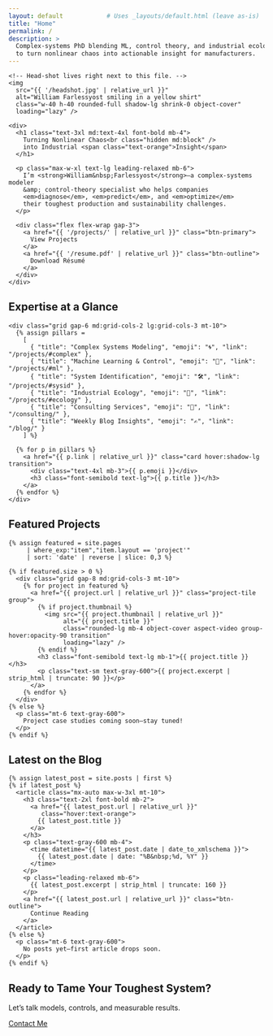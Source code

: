 ```yaml
---
layout: default            # Uses _layouts/default.html (leave as-is)
title: "Home"
permalink: /
description: >
  Complex-systems PhD blending ML, control theory, and industrial ecology
  to turn nonlinear chaos into actionable insight for manufacturers.
---
```


<!-- HERO -->
<section class="hero-wrapper py-16 md:py-24 bg-blue-light/10">
  <div class="container mx-auto flex flex-col md:flex-row items-center gap-8 px-6">

    <!-- Head-shot lives right next to this file. -->
    <img
      src="{{ '/headshot.jpg' | relative_url }}"
      alt="William Farlessyost smiling in a yellow shirt"
      class="w-40 h-40 rounded-full shadow-lg shrink-0 object-cover"
      loading="lazy" />

    <div>
      <h1 class="text-3xl md:text-4xl font-bold mb-4">
        Turning Nonlinear Chaos<br class="hidden md:block" />
        into Industrial <span class="text-orange">Insight</span>
      </h1>

      <p class="max-w-xl text-lg leading-relaxed mb-6">
        I’m <strong>William&nbsp;Farlessyost</strong>—a complex-systems modeler
        &amp; control-theory specialist who helps companies
        <em>diagnose</em>, <em>predict</em>, and <em>optimize</em>
        their toughest production and sustainability challenges.
      </p>

      <div class="flex flex-wrap gap-3">
        <a href="{{ '/projects/' | relative_url }}" class="btn-primary">
          View Projects
        </a>
        <a href="{{ '/resume.pdf' | relative_url }}" class="btn-outline">
          Download Résumé
        </a>
      </div>
    </div>
  </div>
</section>

<!-- PILLARS -->
<section class="py-16 md:py-20 bg-white">
  <div class="container mx-auto px-6">
    <h2 class="section-title">Expertise at a Glance</h2>

    <div class="grid gap-6 md:grid-cols-2 lg:grid-cols-3 mt-10">
      {% assign pillars = 
        [
          { "title": "Complex Systems Modeling", "emoji": "🌀", "link": "/projects/#complex" },
          { "title": "Machine Learning & Control", "emoji": "🤖", "link": "/projects/#ml" },
          { "title": "System Identification", "emoji": "🛠️", "link": "/projects/#sysid" },
          { "title": "Industrial Ecology", "emoji": "🌱", "link": "/projects/#ecology" },
          { "title": "Consulting Services", "emoji": "💼", "link": "/consulting/" },
          { "title": "Weekly Blog Insights", "emoji": "✍️", "link": "/blog/" }
        ] %}

      {% for p in pillars %}
        <a href="{{ p.link | relative_url }}" class="card hover:shadow-lg transition">
          <div class="text-4xl mb-3">{{ p.emoji }}</div>
          <h3 class="font-semibold text-lg">{{ p.title }}</h3>
        </a>
      {% endfor %}
    </div>
  </div>
</section>

<!-- FEATURED PROJECTS -->
<section class="py-16 md:py-20 bg-blue-light/5">
  <div class="container mx-auto px-6">
    <h2 class="section-title">Featured Projects</h2>

    {% assign featured = site.pages
         | where_exp:"item","item.layout == 'project'"
         | sort: 'date' | reverse | slice: 0,3 %}

    {% if featured.size > 0 %}
      <div class="grid gap-8 md:grid-cols-3 mt-10">
        {% for project in featured %}
          <a href="{{ project.url | relative_url }}" class="project-tile group">
            {% if project.thumbnail %}
              <img src="{{ project.thumbnail | relative_url }}"
                   alt="{{ project.title }}"
                   class="rounded-lg mb-4 object-cover aspect-video group-hover:opacity-90 transition"
                   loading="lazy" />
            {% endif %}
            <h3 class="font-semibold text-lg mb-1">{{ project.title }}</h3>
            <p class="text-sm text-gray-600">{{ project.excerpt | strip_html | truncate: 90 }}</p>
          </a>
        {% endfor %}
      </div>
    {% else %}
      <p class="mt-6 text-gray-600">
        Project case studies coming soon—stay tuned!
      </p>
    {% endif %}
  </div>
</section>

<!-- LATEST BLOG POST -->
<section class="py-16 md:py-20 bg-white">
  <div class="container mx-auto px-6 text-center">
    <h2 class="section-title">Latest on the Blog</h2>

    {% assign latest_post = site.posts | first %}
    {% if latest_post %}
      <article class="mx-auto max-w-3xl mt-10">
        <h3 class="text-2xl font-bold mb-2">
          <a href="{{ latest_post.url | relative_url }}"
             class="hover:text-orange">
            {{ latest_post.title }}
          </a>
        </h3>
        <p class="text-gray-600 mb-4">
          <time datetime="{{ latest_post.date | date_to_xmlschema }}">
            {{ latest_post.date | date: "%B&nbsp;%d, %Y" }}
          </time>
        </p>
        <p class="leading-relaxed mb-6">
          {{ latest_post.excerpt | strip_html | truncate: 160 }}
        </p>
        <a href="{{ latest_post.url | relative_url }}" class="btn-outline">
          Continue Reading
        </a>
      </article>
    {% else %}
      <p class="mt-6 text-gray-600">
        No posts yet—first article drops soon.
      </p>
    {% endif %}
  </div>
</section>

<!-- CTA BANNER -->
<section class="py-14 bg-orange text-white text-center">
  <h2 class="text-2xl md:text-3xl font-semibold">
    Ready to Tame Your Toughest System?
  </h2>
  <p class="mt-2 mb-6 text-lg">
    Let’s talk models, controls, and measurable results.
  </p>
  <a href="{{ '/contact/' | relative_url }}" class="btn-primary-inverse">
    Contact&nbsp;Me
  </a>
</section>
